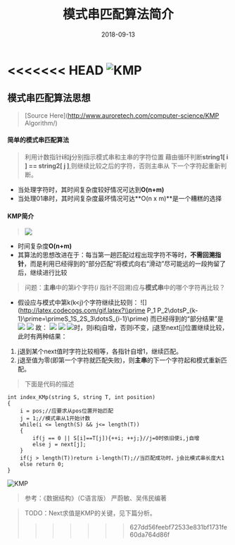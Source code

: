 ﻿---
layout: post_for_cs
title:  "模式串匹配算法简介"
date:   2018-09-13
excerpt: "模式串匹配算法的基本思想和简单的介绍..."
image: "/images/2018-9-13-kmp-covergirl.jpg"
comments: true
---
<<<<<<< HEAD
![KMP](https://www.auroretech.com/KMP.png)
=======

## 模式串匹配算法思想
> [Source Here](http://www.auroretech.com/computer-science/KMP Algorithm/)
#### 简单的模式串匹配算法
> 利用计数指针**i**和**j**分别指示模式串和主串的字符位置
藉由循环判断**string1[ i ] == string2[ j ]**,则继续比较之后的字符，否则主串从
下一个字符起重新判断。

- 当处理字符时，其时间复杂度较好情况可达到**O(n+m)**
- 当处理01串时，其时间复杂度最坏情况可达**O(n x m)**是一个糟糕的选择

#### KMP简介
> ![](http://latex.codecogs.com/gif.latex?\\mathcal{D.E.Knuth\\space\\space\\spaceJ.H.Morris\\space\\space\\spaceV.R.Pratt})

- 时间复杂度**O(n+m)**
- 其算法的思想改进在于：每当第一趟匹配过程出现字符不等时，**不需回溯指针**，而是利用已经得到的“部分匹配”将模式向右“滑动”尽可能远的一段拘留了后，继续进行比较
> 问题：**主串**中的第**i**个字符($i$ 指针不回溯)应与**模式串**中的哪个字符再比较？

- 假设应与模式中第k(k<j)个字符继续比较则：
![](http://latex.codecogs.com/gif.latex?\\prime P_1 P_2\\dotsP_{k-1}\\prime=\\primeS_1S_2S_3\\dotsS_{i-1}\\prime)
而已经得到的“部分结果”是
![](http://latex.codecogs.com/gif.latex?\\primeP_{i-k+1}P_{j-k+2}\\dotsP_{j-1}\\prime=\\primeS_{i-k+1}S_{i-k+2}\\dotsS_{i-1}\\prime)
![](http://latex.codecogs.com/gif.latex?\\Longrightarrow\\primeP_1P_2\\dotsP_{k-1}\\prime=\\primeP_{i-k+1}P_{j-k+2}\\dotsP_{j-1}\\prime)
故：
![](http://latex.codecogs.com/gif.latex?next[j]=\\begin{cases}0&\\text{当j=1}\\\Max\\{k\\bracevert1<k<j且\\primeP_1P_2\\dotsP_{k-1}\\prime=\\primeP_{i-k+1}P_{j-k+2}\\dotsP_{j-1}\\prime&\\text{当此集合不空时}\\\1\\text{其他情况}\\end{cases})
![](http://latex.codecogs.com/gif.latex?\\Longrightarrow)
![](http://latex.codecogs.com/gif.latex?\S_i==P_j)时，则i和j自增，否则i不变，j退至next[j]位置继续比较，此时有两种结果：
1. j退到某个next值时字符比较相等，各指针自增1，继续匹配。
2. j退至值为零(即第一个字符就匹配失败)，则**主串**的下一个字符起和模式重新匹配。
> 下面是代码的描述
```
int index_KMp(string S, string T, int position)
{
    i = pos;//应要求从pos位置开始匹配
    j = 1;//模式串从1开始计数
    while(i <= length(S) && j<= length(T))
    {
        if(j == 0 || S[i]==T[j]){++i; ++j;}//j=0时依旧使i,j自增
        else j = next[j];
    }
    if(j > length(T))return i-length(T);//当匹配成功时，j会比模式串长度大1
    else return 0;
}
```
![KMP](http://www.auroretech.com/images/2018-9-12-kmp.jpg)

> 参考：《数据结构》（C语言版） 严蔚敏、吴伟民编著

> TODO：Next求值是KMP的关键，见下篇分析。
>>>>>>> 627dd56feebf72533e831bf1731fe60da764d86f
